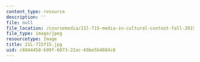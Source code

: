 ```yaml
---
content_type: resource
description: ''
file: null
file_location: /coursemedia/21l-715-media-in-cultural-context-fall-2015/c8844458b99f607322ac69be5b4884c8_21L-715f15.jpg
file_type: image/jpeg
resourcetype: Image
title: 21L-715f15.jpg
uid: c8844458-b99f-6073-22ac-69be5b4884c8
---
```

